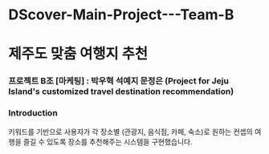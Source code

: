 # DScover-Main-Project---Team-B
# 제주도 맞춤 여행지 추천
### 프로젝트 B조 [마케팅] : 박우혁 석예지 문정은 (Project for Jeju Island's customized travel destination recommendation)

### Introduction
키워드를 기반으로 사용자가 각 장소별 (관광지, 음식점, 카페, 숙소)로 원하는 컨셉의 여행을 즐길 수 있도록 장소를 추천해주는 시스템을 구현했습니다.
